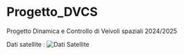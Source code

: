 # Progetto_DVCS
Progetto Dinamica e Controllo di Veivoli spaziali 2024/2025

Dati satellite : 
![Dati Satellite](https://github.com/user-attachments/assets/70b3ea7a-3760-4d2e-98d2-2bc52788070b)
